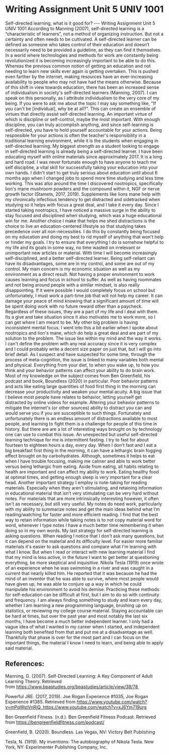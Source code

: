 
# Writing Assignment Unit 5 UNIV 1001

Self-directed learning, what is it good for? --- Writing Assignment Unit 5 UNIV 1001	According to Manning (2007), self-directed learning is a “characteristic of learners”, not a method of organizing instruction. But not a certainty and often needs to be cultivated. A self-directed learner can be defined as someone who takes control of their education and doesn’t necessarily need to be provided a guideline, as they can find it themselves. In a world where technologies and methods for work are constantly being revolutionized it is becoming increasingly important to be able to do this. Whereas the previous common notion of getting an education and not needing to learn new skills ever again is getting overtaken. This is pushed even farther by the internet, making resources have an ever-increasing availability to people who may not have had the means otherwise. Because of this shift in view towards education, there has been an increased sense of individualism in society's self-directed learners (Manning, 2007). I can speak on this personally, as I attribute individualism to the very core of my being. If you were to ask me about the topic I may say something like, "If you can't be [individual], why be at all?". This can create an ensemble of virtues that directly assist self-directed learning. An important virtue of which is discipline or self-control, maybe the most important. With enough discipline, you can truly accomplish anything, and since self-learning is self-directed, you have to hold yourself accountable for your actions. Being responsible for your actions is often the teacher's responsibility in a traditional learning environment, while it is the students when engaging in self-directed learning.
My biggest strength as a student looking to engage in self-directed learning is already being a self-directed learner. I have been educating myself with online materials since approximately 2017. It is a long and hard road. I was never fortunate enough to have anyone to teach me self discipline, a vital skill for successfully taking your education into your own hands. I didn't start to get truly serious about education until about 6 months ago when I changed jobs to spend more time studying and less time working. This was also around the time I discovered nootropics, specifically lion's mane mushroom powders and the compound within it, NGF or nerve growth factor (Stamets, 2017, 2019). Supplements like lions mane help with my chronically infectious tendency to get distracted and sidetracked when studying so it helps with focus a great deal, and I take it every day. Since I started taking nootropics, I have noticed a massive surge in the ability to stay focused and disciplined when studying, which was a huge educational win for me. Another choice I make that helps me shed distractions is the choice to live an education-centered lifestyle so that studying takes precedence over all non-necessities. I do this by constantly being focused on my education and doing my best to rid myself of anything that won't help or hinder my goals. I try to ensure that everything I do is somehow helpful to my life and its goals in some way, no time wasted on irrelevant or unimportant new articles or material. With time I will become increasingly self-disciplined, and a better self-directed learner.
Being self-reliant can have its disadvantages, some are in my control, and some are out of my control. My main concern is my economic situation as well as my environment as a direct result. Not having a proper environment to work causes learning and focus in school to suffer. As well as having roommates and not being around people with a similar mindset, is also really disappointing. If it were possible I would completely focus on school but unfortunately, I must work a part-time job that will not help my career. It can damage your peace of mind knowing that a significant amount of time will be spent doing work with no future reward other than a paycheck. Regardless of these issues, they are a part of my life and I deal with them. Its a give and take situation since it also motivates me to work more, so I can get where I am meant to be. My other big problem is having inconsistent mental focus. I went into this a bit earlier when I spoke about nootropics and lion's mane, which do help a great deal and are part of my solution to the problem. The issue lies within my mind and the way it works. I can't define the problem with any real accuracy since it is very complex and I could probably write a decent size paper on just that, but I will go into brief detail. As I suspect and have suspected for some time, through the process of meta-cognition, the issue is linked to many variables both mental and physical. Everything from your diet, to when you wake up, to how you think and your behavior patterns can affect your ability to do brain work. Most of my knowledge on the subject comes from Ben Greenfield, his podcast and book, Boundless (2020) in particular. Poor behavior patterns and acts like eating large quantities of food first thing in the morning can decrease your productivity and weaken your mental acuity. A big issue that I believe most people have relates to behavior, letting yourself get distracted by online videos for example. Altering your behavior patterns to mitigate the internet's (or other sources) ability to distract you can and would serve you if you are susceptible to such things. Fortunately and unfortunately there is an endless amount of distractions available to most people, and learning to fight them is a challenge for people of this time in history. But there are are a lot of interesting ways brought on by technology one can use to combat this issue.
An unexpected but useful self-directed learning technique for me is intermittent fasting. I try to fast for about fourteen to eighteen hours a day, every day. When I don't fast and I eat a big breakfast first thing in the morning, it can have a lethargic brain fogging effect brought on by carbohydrates. Although, sometimes it helps to eat when I have trouble focusing, making me calmer and able to work better versus being lethargic from eating. Aside from eating, all habits relating to health are important and can affect my ability to work. Eating healthy food at optimal times, and getting enough sleep is very important for a clear head. Another important strategy I employ is note-taking for reading materials. Especially when they aren't stimulating, and retaining information in educational material that isn’t very stimulating can be very hard without notes. For materials that are more intrinsically interesting however, it often isn't as necessary, but still very useful. My notes do need work, particularly with my ability to summarize notes and get the main ideas behind what I’m reading/watching for faster and more efficient reading. I find that the best way to retain information while taking notes is to not copy material word for word, whenever I type notes I have a much better time remembering it when doing so in my own words. My last strategy for self-directed learning is asking questions. When reading I notice that I don't ask many questions, but it can depend on the material and its difficulty level. For easier more familiar materials it's easier to ask questions and compare what I'm learning with what I know. But when I read or interact with new learning material I find that my mind is less active, in the future I want to get better at questioning everything, be more skeptical and inquisitive. Nikola Tesla (1919) once wrote of an experience when he was swimming in a river and was caught in a current that nearly killed him. He reported that it was because he had the mind of an inventor that he was able to survive, where most people would have given up, he was able to conjure up a way in which he could manipulate his environment to avoid his demise. Practicing these methods for self-education can be difficult at first, but I aim to do so with continuity and frequency. I am always finding something to study and learn every day, whether I am learning a new programming language, brushing up on statistics, or reviewing my college course material. Staying accountable can be hard at times, but over the past year and most notably the last six months, I have become a much better independent learner. I only had a vague idea of what I wanted in my career when I started, and independent learning both benefited from that and put me at a disadvantage as well. Thankfully that phase is over for the most part and I can focus on the important things, the material I know I need to learn, and being able to apply said material.

## References:

Manning, G. (2007). Self-Directed Learning: A Key Component of Adult Learning Theory. Retrieved from https://www.bpastudies.org/bpastudies/article/view/38/78 

Powerful JRE. (2017, 2019). Joe Rogan Experience #1035, Joe Rogan Experience #1385. Retrieved from https://www.youtube.com/watch?v=mPqWstVnRjQ, https://www.youtube.com/watch?v=xJ6Ym719urg

Ben Greenfield Fitness. (n.d.). Ben Greenfield Fitness Podcast. Retrieved from https://bengreenfieldfitness.com/podcast/

Greenfield, B. (2020). Boundless. Las Vegas, NV: Victory Belt Publishing

Tesla, N. (1919). My inventions: The autobiography of Nikola Tesla. New York, NY: Experimenter Publishing Company, Inc.
